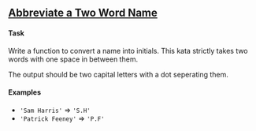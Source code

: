 ## <a href="https://www.codewars.com/kata/abbreviate-a-two-word-name/">Abbreviate a Two Word Name</a>

#### Task

Write a function to convert a name into initials. This kata strictly takes two words with one space in between them.

The output should be two capital letters with a dot seperating them.

#### Examples

- `'Sam Harris'` => `'S.H'`
- `'Patrick Feeney'` => `'P.F'`
